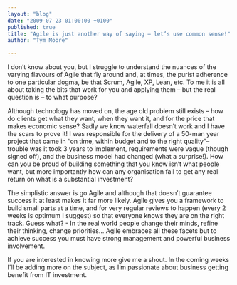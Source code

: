 ```yaml
---
layout: "blog"
date: "2009-07-23 01:00:00 +0100"
published: true
title: "Agile is just another way of saying – let’s use common sense!"
author: "Tym Moore"

---
```


<p>I don&rsquo;t know about you, but I struggle to understand the nuances of the varying flavours of Agile that fly around and, at times, the purist adherence to one particular dogma, be that Scrum, Agile, XP, Lean, etc. To me it is all about taking the bits that work for you and applying them &ndash; but the real question is &ndash; to what purpose?</p>
<p>Although technology has moved on, the age old problem still exists &ndash; how do clients get what they want, when they want it, and for the price that makes economic sense? Sadly we know waterfall doesn&rsquo;t work and I have the scars to prove it! I was responsible for the delivery of a 50-man year project that came in &ldquo;on time, within budget and to the right quality&rdquo;&ndash; trouble was it took 3 years to implement, requirements were vague (though signed off), and the business model had changed (what a surprise!). How can you be proud of building something that you know isn&rsquo;t what people want, but more importantly how can any organisation fail to get any real return on what is a substantial investment?</p>
<p>The simplistic answer is go Agile and although that doesn&rsquo;t guarantee success it at least makes it far more likely. Agile gives you a framework to build small parts at a time, and for very regular reviews to happen (every 2 weeks is optimum I suggest) so that everyone knows they are on the right track. Guess what? - In the real world people change their minds, refine their thinking, change priorities&hellip; Agile embraces all these facets but to achieve success you must have strong management and powerful business involvement.</p>
<p>If you are interested in knowing more give me a shout. In the coming weeks I&rsquo;ll be adding more on the subject, as I&rsquo;m passionate about business getting benefit from IT investment.</p>

